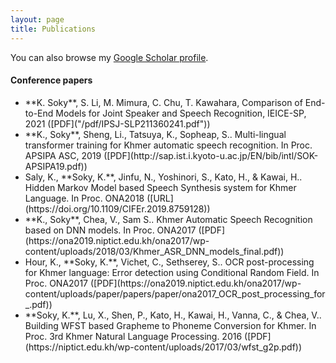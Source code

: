 ```yaml
---
layout: page
title: Publications
---
```


You can also browse my <a href="https://scholar.google.com/citations?hl=en&user=rVlkSQcAAAAJ" target="_blank">Google Scholar profile</a>.
<br />

#### Conference papers
<ul>
    <li>**K. Soky**, S. Li, M. Mimura, C. Chu, T. Kawahara, Comparison of End-to-End Models for Joint Speaker and Speech Recognition, IEICE-SP, 2021 ([PDF]("/pdf/IPSJ-SLP211360241.pdf"))
    </li>
    <li>**K., Soky**, Sheng, Li., Tatsuya, K., Sopheap, S.. Multi-lingual transformer training for Khmer automatic speech recognition. In Proc. APSIPA ASC, 2019 ([PDF](http://sap.ist.i.kyoto-u.ac.jp/EN/bib/intl/SOK-APSIPA19.pdf))
    </li>
    <li>
    Saly, K., **Soky, K.**, Jinfu, N., Yoshinori, S., Kato, H., & Kawai, H.. Hidden Markov Model based Speech Synthesis system for Khmer Language.  In Proc. ONA2018 ([URL](https://doi.org/10.1109/CIFEr.2019.8759128))
    </li>
    <li>
    **K., Soky**, Chea, V., Sam S.. Khmer Automatic Speech Recognition based on DNN models.  In Proc. ONA2017 ([PDF](https://ona2019.niptict.edu.kh/ona2017/wp-content/uploads/2018/03/Khmer_ASR_DNN_models_final.pdf))
    </li>
    <li>
    Hour, K., **Soky, K.**, Vichet, C., Sethserey, S.. OCR post-processing for Khmer language: Error detection using Conditional Random Field.  In Proc. ONA2017 ([PDF](https://ona2019.niptict.edu.kh/ona2017/wp-content/uploads/paper/papers/paper/ona2017_OCR_post_processing_for_.pdf))
    </li>
    <li>
    **Soky, K.**, Lu, X., Shen, P., Kato, H., Kawai, H., Vanna, C., & Chea, V.. Building WFST based Grapheme to Phoneme Conversion for Khmer. In Proc. 3rd Khmer Natural Language Processing. 2016 ([PDF](https://niptict.edu.kh/wp-content/uploads/2017/03/wfst_g2p.pdf))
    </li> 
</ul>


